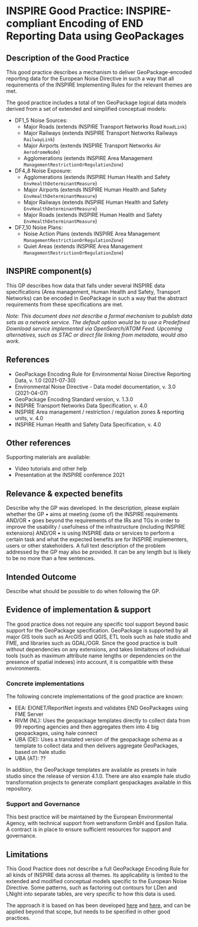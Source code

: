 # INSPIRE Good Practice: INSPIRE-compliant Encoding of END Reporting Data using GeoPackages

## Description of the Good Practice

This good practice describes a mechanism to deliver GeoPackage-encoded reporting data for the European Noise Directive in such a way that all requirements of the INSPIRE Implementing Rules for the relevant themes are met.

The good practice includes a total of ten GeoPackage logical data models derived from a set of extended and simplified conceptual models:

- DF1_5 Noise Sources:
    - Major Roads (extends INSPIRE Transport Networks Road `RoadLink`)
    - Major Railways (extends INSPIRE Transport Networks Railways `RailwayLink`)
    - Major Airports (extends INSPIRE Transport Networks Air `AerodromeNode`)
    - Agglomerations (extends INSPIRE Area Management `ManagementRestrictionOrRegulationZone`)
- DF4_8 Noise Exposure:
    - Agglomerations (extends INSPIRE Human Health and Safety `EnvHealthDeterminantMeasure`)
    - Major Airports (extends INSPIRE Human Health and Safety `EnvHealthDeterminantMeasure`)
	- Major Railways (extends INSPIRE Human Health and Safety `EnvHealthDeterminantMeasure`)
	- Major Roads (extends INSPIRE Human Health and Safety `EnvHealthDeterminantMeasure`)
- DF7_10 Noise Plans:
    - Noise Action Plans (extends INSPIRE Area Management `ManagementRestrictionOrRegulationZone`)
	- Quiet Areas (extends INSPIRE Area Management `ManagementRestrictionOrRegulationZone`)

## INSPIRE component(s)

This GP describes how data that falls under several INSPIRE data specifications (Area management, Human Health and Safety, Transport Networks) can be encoded in GeoPackage in such a way that the abstract requirements from these specifications are met.

*Note: This document does not describe a formal mechanism to publish data sets as a network service. The default option would be to use a Predefined Download service implemented via OpenSearch/ATOM Feed. Upcoming alternatives, such as STAC or direct file linking from metadata, would also work.*

## References

- GeoPackage Encoding Rule for Environmental Noise Directive Reporting Data, v. 1.0 (2021-07-30)
- Environmental Noise Directive - Data model documentation, v. 3.0 (2021-04-07)  
- GeoPackage Encoding Standard version, v. 1.3.0
- INSPIRE Transport Networks Data Specification, v. 4.0 
- INSPIRE Area management / restriction / regulation zones & reporting units, v. 4.0 
- INSPIRE Human Health and Safety Data Specification, v. 4.0 

## Other references

Supporting materials are available:
- Video tutorials and other help
- Presentation at the INSPIRE conference 2021

## Relevance & expected benefits

Describe why the GP was developed. In the description, please explain whether the GP 
•	aims at meeting (some of) the INSPIRE requirements  AND/OR
•	goes beyond the requirements of the IRs and TGs in order to improve the usability / usefulness of the infrastructure (including INSPIRE extensions) AND/OR
•	is using INSPIRE data or services to perform a certain task
and what the expected benefits are for INSPIRE implementers, users or other stakeholders.
A full text description of the problem addressed by the GP may also be provided. It can be any length but is likely to be no more than a few sentences. 

## Intended Outcome

Describe what should be possible to do when following the GP. 

## Evidence of implementation & support

The good practice does not require any specific tool support beyond basic support for the GeoPackage specification. GeoPackage is supported by all major GIS tools such as ArcGIS and QGIS, ETL tools such as hale studio and FME, and libraries such as GDAL/OGR. Since the good practice is built without dependencies on any extensions, and takes limitaitons of individual tools (such as maximum attribute name lengths or dependencies on the presence of spatial indexes) into account, it is compatible with these environments.

### Concrete implementations

The following concrete implementations of the good practice are known:

- EEA: EIONET/ReportNet ingests and validates END GeoPackages using FME Server
- RIVM (NL): Uses the geopackage templates directly to collect data from 99 reporting agencies and then aggregates them into 4 big geopackages, using hale connect
- UBA (DE): Uses a translated version of the geopackage schema as a template to collect data and then delivers aggregate GeoPackages, based on hale studio
- UBA (AT): ??

In addition, the GeoPackage templates are available as presets in hale studio since the release of version 4.1.0. There are also example hale studio transformation projects to generate compliant geopackages available in this repository.

### Support and Governance 

This best practice will be maintained by the European Environmental Agency, with technical support from wetransform GmbH and Epsilon Italia. A contract is in place to ensure sufficient resources for support and governance.

## Limitations

This Good Practice does not describe a full GeoPackage Encoding Rule for all kinds of INSPIRE data across all themes. Its applicability is limited to the extended and modified conceptual models specific to the European Noise Directive. Some patterns, such as factoring out contours for LDen and LNight into separate tables, are very specific to how this data is used.

The approach it is based on has been developed [here](https://github.com/INSPIRE-MIF/2017.2) and [here](https://github.com/IAAA-Lab/U2G/blob/master/GeoPackage/geopackage-encoding-rule.md), and can be applied beyond that scope, but needs to be specified in other good practices.